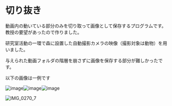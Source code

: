 # 切り抜き
動画内の動いている部分のみを切り取って画像として保存するプログラムです。教授の要望があったので作りました。

研究室活動の一環で森に設置した自動撮影カメラの映像（撮影対象は動物）を用いました。

与えられた動画フォルダの階層を崩さずに画像を保存する部分が難しかったです。

以下の画像は一例です

![image](https://user-images.githubusercontent.com/83391015/118645837-66e6e300-b81a-11eb-8c4e-ccee666f17ab.png)![image](https://user-images.githubusercontent.com/83391015/118645958-8f6edd00-b81a-11eb-9f64-50ff80d1e161.png)![image](https://user-images.githubusercontent.com/83391015/118646015-9e558f80-b81a-11eb-8308-e7f49b55cac8.png)

![IMG_0270_7](https://user-images.githubusercontent.com/83391015/138299695-ed6a4667-bd3a-4b03-b434-102a052eb5b6.jpg)


